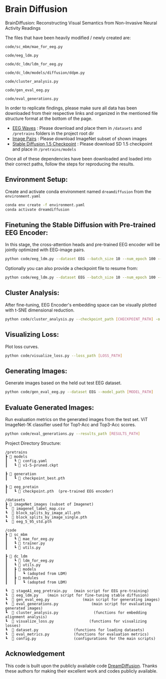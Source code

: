 # Brain Diffusion
BrainDiffusion: Reconstructing Visual Semantics from Non-Invasive Neural Activity Readings

The files that have been heavily modified / newly created are:
```
code/sc_mbm/mae_for_eeg.py

code/eeg_ldm.py

code/dc_ldm/ldm_for_eeg.py

code/dc_ldm/models/diffusion/ddpm.py

code/cluster_analysis.py

code/gen_eval_eeg.py

code/eval_generations.py
```

In order to replicate findings, please make sure all data has been downloaded from their respective links and organized in the mentioned file structure format at the bottom of the page.

- [EEG Waves](https://github.com/perceivelab/eeg_visual_classification) : Please download and place them in `/datasets` and `/pretrains` folders in the project root dir
- [Image Pairs](https://drive.google.com/file/d/1y7I9bG1zKYqBM94odcox_eQjnP9HGo9-/view?usp=drive_link) : Please download ImageNet subset of shown images
- [Stable Diffusion 1.5 Checkpoint](https://huggingface.co/runwayml/stable-diffusion-v1-5/resolve/main/v1-5-pruned.ckpt?download=true) : Please download SD 1.5 checkpoint and place in `/pretrains/models`

Once all of these dependencies have been downloaded and loaded into their correct paths, follow the steps for reproducing the results.

## Environment Setup:
Create and activate conda environment named ```dreamdiffusion``` from the ```environment.yaml```
```sh
conda env create -f environment.yaml
conda activate dreamdiffusion
```

## Finetuning the Stable Diffusion with Pre-trained EEG Encoder:
In this stage, the cross-attention heads and pre-trained EEG encoder will be jointly optimized with EEG-image pairs. 

```sh
python code/eeg_ldm.py --dataset EEG --batch_size 10 --num_epoch 100 --lr 1e-5
```
Optionally you can also provide a checkpoint file to resume from:
```sh
python code/eeg_ldm.py --dataset EEG --batch_size 10 --num_epoch 100 --lr 1e-5 --checkpoint_path [CHECKPOINT_PATH]
```

## Cluster Analysis:
After fine-tuning, EEG Encoder's embedding space can be visually plotted with t-SNE dimensional reduction. 

```sh
python code/cluster_analysis.py --checkpoint_path [CHECKPOINT_PATH] -o [OUTPUT_PATH]
```

## Visualizing Loss:
Plot loss curves. 

```sh
python code/visualize_loss.py --loss_path [LOSS_PATH]
```

## Generating Images:
Generate images based on the held out test EEG dataset.

```sh
python code/gen_eval_eeg.py --dataset EEG --model_path [MODEL_PATH]
```

## Evaluate Generated Images:
Run evaluation metrics on the generated images from the test set. ViT ImageNet-1K classifier used for Top1-Acc and Top3-Acc scores.

```sh
python code/eval_generations.py --results_path [RESULTS_PATH]
```

Project Directory Structure:
```
/pretrains
┣ 📂 models
┃   ┗ 📜 config.yaml
┃   ┗ 📜 v1-5-pruned.ckpt

┣ 📂 generation  
┃   ┗ 📜 checkpoint_best.pth 

┣ 📂 eeg_pretain
┃   ┗ 📜 checkpoint.pth  (pre-trained EEG encoder)

/datasets
┣ 📂 imageNet_images (subset of Imagenet)
┗  📜 imagenet_label_map.csv
┗  📜 block_splits_by_image_all.pth
┗  📜 block_splits_by_image_single.pth 
┗  📜 eeg_5_95_std.pth  

/code
┣ 📂 sc_mbm
┃   ┗ 📜 mae_for_eeg.py
┃   ┗ 📜 trainer.py
┃   ┗ 📜 utils.py

┣ 📂 dc_ldm
┃   ┗ 📜 ldm_for_eeg.py
┃   ┗ 📜 utils.py
┃   ┣ 📂 models
┃   ┃   ┗ (adopted from LDM)
┃   ┣ 📂 modules
┃   ┃   ┗ (adopted from LDM)

┗  📜 stageA1_eeg_pretrain.py   (main script for EEG pre-training)
┗  📜 eeg_ldm.py    (main script for fine-tuning stable diffusion)
┗  📜 gen_eval_eeg.py               (main script for generating images)
┗  📜 eval_generations.py               (main script for evaluating generated images)
┗  📜 cluster_analysis.py                (functions for embedding alignment analysis)
┗  📜 visualize_loss.py                (functions for visualizing losses)
┗  📜 dataset.py                (functions for loading datasets)
┗  📜 eval_metrics.py           (functions for evaluation metrics)
┗  📜 config.py                 (configurations for the main scripts)
```

## Acknowledgement

This code is built upon the publicly available code [DreamDiffusion](https://github.com/bbaaii/DreamDiffusion/tree/main). Thanks these authors for making their excellent work and codes publicly available.
